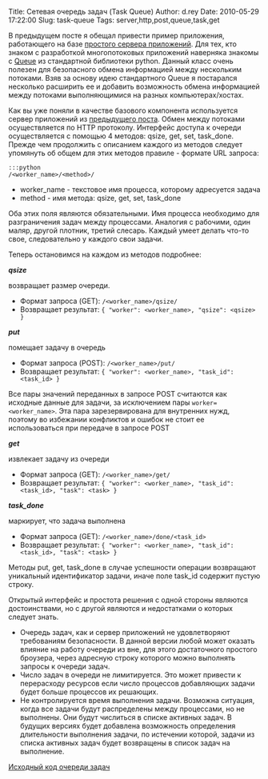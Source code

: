 Title: Сетевая очередь задач (Task Queue)
Author: d.rey
Date: 2010-05-29 17:22:00
Slug: task-queue
Tags: server,http,post,queue,task,get

В предыдущем посте я обещал привести пример приложения, работающего на базе [простого сервера приложений](http://code.google.com/p/sources-ownport/source/browse/parallel/servers/appserver.py). Для тех, кто знаком с разработкой многопотоковых приложений наверняка знакомы с [Queue](http://docs.python.org/library/queue.html) из стандартной библиотеки python. Данный класс очень полезен для безопасного обмена информацией между нескольким потоками. Взяв за основу идею стандартного Queue я постарался несколько расширить ее и добавить возможность обмена информацией между потоками выполняющимися на разных компьютерах/хостах.

Как вы уже поняли в качестве базового компонента используется сервер приложений из [предыдущего поста](http://devel.ownport.net/2010/05/blog-post_28.html). Обмен между потоками осуществляется по HTTP протоколу. Интерфейс доступа к очереди осуществляется с помощью 4 методов: qsize, get, set, task_done. Прежде чем продолжить с описанием каждого из методов следует упомянуть об общем для этих методов правиле - формате URL запроса:

    :::python
    /<worker_name>/<method>/
    
- worker_name - текстовое имя процесса, которому адресуется задача
- method - имя метода: qsize, get, set, task_done

Оба этих поля являются обязательными. Имя процесса необходимо для разграничения задач между процессами.  Аналогия с рабочими, один маляр, другой плотник, третий слесарь. Каждый умеет делать что-то свое, следовательно у каждого свои задачи.

Теперь остановимся на каждом из методов подробнее:

**_qsize_** 

возвращает размер очереди. 

- Формат запроса (GET): `/<worker_name>/qsize/`
- Возвращает результат: `{ "worker": <worker_name>, "qsize": <qsize> }`

**_put_**

помещает задачу в очередь

- Формат запроса (POST): `/<worker_name>/put/`
- Возвращает результат: `{ "worker": <worker_name>, "task_id": <task_id> }`

Все пары значений переданных в запросе POST считаются как исходные данные для задачи, за исключением пары `worker=<worker_name>`. Эта пара зарезервирована для внутренних нужд, поэтому во избежании конфликтов и ошибок не стоит ее использоваться при передаче в запросе POST

**_get_**

извлекает задачу из очереди

- Формат запроса (GET): `/<worker_name>/get/`
- Возвращает результат: `{ "worker": <worker_name>, "task_id": <task_id>, "task": <task> }`

**_task_done_**

маркирует, что задача выполнена

- Формат запроса (GET): `/<worker_name>/done/<task_id>`
- Возвращает результат: `{ "worker": <worker_name>, "task_id": <task_id>, "task": <task> }`

Методы put, get, task_done в случае успешности операции возвращают уникальный идентификатор задачи, иначе поле task_id содержит пустую строку.

Открытый интерфейс и простота решения с одной стороны являются достоинствами, но с другой являются и недостатками о которых следует знать. 

- Очередь задач, как и сервер приложений не удовлетворяют требованиям безопасности. В данной версии любой может оказать влияние на работу очереди из вне, для этого достаточного простого броузера, через адресную строку которого можно выполнять запросы к очереди задач.
- Число задач в очереди не лимитируется. Это может привести к перерасходу ресурсов если число процессов добавляющих задачи будет больше процессов их решающих.
- Не контролируется время выполнения задачи. Возможна ситуация, когда все задачи будут распределены между процессами, но не выполнены. Они будут числиться в списке активных задач. В будущих версиях будет добавлена возможность определения длительности выполнения задачи, по истечении которой, задачи из списка активных задач будет возвращены в список задач на выполнение.

[Исходный код очереди задач](http://code.google.com/p/sources-ownport/source/browse/parallel/servers/taskqueue.py)

